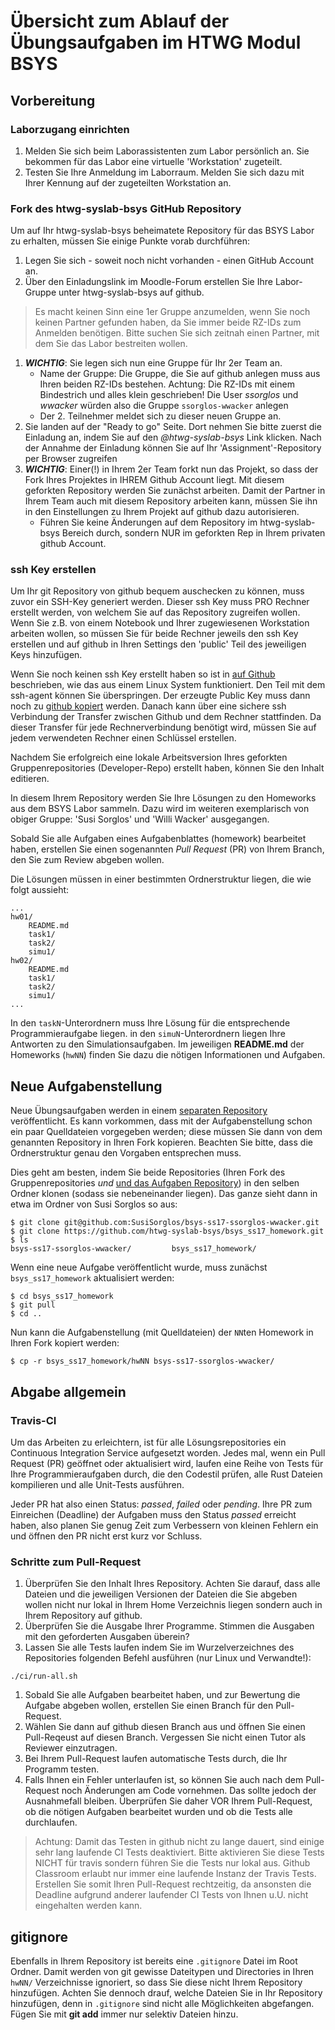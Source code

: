 # Übersicht zum Ablauf der Übungsaufgaben im HTWG Modul BSYS

## Vorbereitung

### Laborzugang einrichten

1. Melden Sie sich beim Laborassistenten zum Labor persönlich an. Sie bekommen für das Labor eine virtuelle 'Workstation' zugeteilt.
1. Testen Sie Ihre Anmeldung im Laborraum. Melden Sie sich dazu mit Ihrer Kennung auf der zugeteilten Workstation an.

### Fork des htwg-syslab-bsys GitHub Repository

Um auf Ihr htwg-syslab-bsys beheimatete Repository für das BSYS Labor zu erhalten, müssen Sie einige Punkte vorab durchführen:

1. Legen Sie sich - soweit noch nicht vorhanden - einen GitHub Account an.
1. Über den Einladungslink im Moodle-Forum erstellen Sie Ihre Labor-Gruppe unter htwg-syslab-bsys auf github.

>Es macht keinen Sinn eine 1er Gruppe anzumelden, wenn Sie noch keinen Partner gefunden haben, da Sie immer beide RZ-IDs zum Anmelden benötigen. Bitte suchen Sie sich zeitnah einen Partner, mit dem Sie das Labor bestreiten wollen.

1. ***WICHTIG***: Sie legen sich nun eine Gruppe für Ihr 2er Team an.
    - Name der Gruppe: Die Gruppe, die Sie auf github anlegen muss aus Ihren beiden RZ-IDs bestehen. Achtung: Die RZ-IDs mit einem Bindestrich und alles klein geschrieben! Die User *ssorglos* und *wwacker* würden also die Gruppe `ssorglos-wwacker` anlegen
    - Der 2. Teilnehmer meldet sich zu dieser neuen Gruppe an.
1. Sie landen auf der "Ready to go" Seite. Dort nehmen Sie bitte zuerst die Einladung an, indem Sie auf den *@htwg-syslab-bsys* Link klicken. Nach der Annahme der Einladung können Sie auf Ihr 'Assignment'-Repository per Browser zugreifen
1. ***WICHTIG***: Einer(!) in Ihrem 2er Team forkt nun das Projekt, so dass der Fork Ihres Projektes in IHREM Github Account liegt. Mit diesem geforkten Repository werden Sie zunächst arbeiten. Damit der Partner in Ihrem Team auch mit diesem Repository arbeiten kann, müssen Sie ihn in den Einstellungen zu Ihrem Projekt auf github dazu autorisieren.
    - Führen Sie keine Änderungen auf dem Repository im htwg-syslab-bsys Bereich durch, sondern NUR im geforkten Rep in Ihrem privaten github Account.

### ssh Key erstellen

Um Ihr git Repository von github bequem auschecken zu können, muss zuvor ein SSH-Key generiert werden. Dieser ssh Key muss PRO Rechner erstellt werden, von welchem Sie auf das Repository zugreifen wollen. Wenn Sie z.B. von einem Notebook und Ihrer zugewiesenen Workstation arbeiten wollen, so müssen Sie für beide Rechner jeweils den ssh Key erstellen und auf github in Ihren Settings den 'public' Teil des jeweiligen Keys hinzufügen.

Wenn Sie noch keinen ssh Key erstellt haben so ist in [auf Github][git-ssh-key-gen] beschrieben, wie das aus einem Linux System funktioniert. Den Teil mit dem ssh-agent können Sie überspringen. Der erzeugte Public Key muss dann noch zu [github kopiert][git-ssh-key-copy] werden. Danach kann über eine sichere ssh Verbindung der Transfer zwischen Github und dem Rechner stattfinden. Da dieser Transfer für jede Rechnerverbindung benötigt wird, müssen Sie auf jedem verwendeten Rechner einen Schlüssel erstellen.


Nachdem Sie erfolgreich eine lokale Arbeitsversion Ihres geforkten Gruppenrepositories (Developer-Repo) erstellt haben, können Sie den Inhalt editieren.

In diesem Ihrem Repository werden Sie Ihre Lösungen zu den
Homeworks aus dem BSYS Labor sammeln. Dazu wird im weiteren exemplarisch von obiger Gruppe: 'Susi Sorglos' und 'Willi Wacker' ausgegangen.

Sobald Sie alle Aufgaben eines Aufgabenblattes (homework) bearbeitet haben, erstellen Sie einen sogenannten  *Pull Request* (PR) von Ihrem Branch, den Sie zum Review abgeben wollen.

Die Lösungen müssen in einer bestimmten Ordnerstruktur liegen, die wie folgt
aussieht:

```
...
hw01/
    README.md
    task1/
    task2/
    simu1/
hw02/
    README.md
    task1/
    task2/
    simu1/
...
```

In den `taskN`-Unterordnern muss Ihre Lösung für die entsprechende Programmieraufgabe
liegen. in den `simuN`-Unterordnern liegen Ihre Antworten zu den Simulationsaufgaben. Im jeweiligen **README.md** der Homeworks (`hwNN`) finden Sie dazu die nötigen Informationen und Aufgaben.

## Neue Aufgabenstellung

Neue Übungsaufgaben werden in einem [separaten Repository][1] veröffentlicht. Es kann vorkommen, dass mit der Aufgabenstellung schon ein paar Quelldateien vorgegeben werden; diese müssen Sie dann von dem genannten Repository in Ihren Fork kopieren. Beachten Sie bitte, dass die Ordnerstruktur genau den Vorgaben entsprechen muss.

Dies geht am besten, indem Sie beide Repositories (Ihren Fork des
Gruppenrepositories *und* [und das Aufgaben Repository][1]) in den selben Ordner klonen (sodass sie nebeneinander liegen). Das ganze sieht dann in etwa im Ordner von Susi Sorglos so aus:

```
$ git clone git@github.com:SusiSorglos/bsys-ss17-ssorglos-wwacker.git
$ git clone https://github.com/htwg-syslab-bsys/bsys_ss17_homework.git
$ ls
bsys-ss17-ssorglos-wwacker/         bsys_ss17_homework/
```

Wenn eine neue Aufgabe veröffentlicht wurde, muss zunächst
`bsys_ss17_homework` aktualisiert werden:

```
$ cd bsys_ss17_homework
$ git pull
$ cd ..
```

Nun kann die Aufgabenstellung (mit Quelldateien) der `NN`ten Homework
in Ihren Fork kopiert werden:

```
$ cp -r bsys_ss17_homework/hwNN bsys-ss17-ssorglos-wwacker/
```


## Abgabe allgemein

### Travis-CI

Um das Arbeiten zu erleichtern, ist für alle Lösungsrepositories ein Continuous
Integration Service aufgesetzt worden. Jedes mal, wenn ein Pull Request (PR) geöffnet oder aktualisiert wird, laufen eine Reihe von Tests für Ihre Programmieraufgaben durch, die den Codestil
prüfen, alle Rust Dateien kompilieren und alle Unit-Tests ausführen.

Jeder PR hat also einen Status: *passed*, *failed* oder *pending*. Ihre PR zum
Einreichen (Deadline) der Aufgaben muss den Status *passed* erreicht
haben, also planen Sie genug Zeit zum Verbessern von kleinen Fehlern ein und öffnen den PR nicht erst kurz vor Schluss.

### Schritte zum Pull-Request
1. Überprüfen Sie den Inhalt Ihres Repository. Achten Sie darauf, dass alle Dateien und die jeweiligen Versionen der Dateien die Sie abgeben wollen nicht nur lokal in Ihrem Home Verzeichnis liegen sondern auch in Ihrem Repository auf github.
1. Überprüfen Sie die Ausgabe Ihrer Programme. Stimmen die Ausgaben mit den geforderten Ausgaben überein?
1. Lassen Sie alle Tests laufen indem Sie im Wurzelverzeichnes
des Repositories folgenden Befehl ausführen (nur Linux und Verwandte!):

```
./ci/run-all.sh
```

1. Sobald Sie alle Aufgaben bearbeitet haben, und zur Bewertung die Aufgabe abgeben wollen, erstellen Sie einen Branch für den Pull-Request.
1. Wählen Sie dann auf github diesen Branch aus und öffnen Sie einen Pull-Reqeust auf diesen Branch. Vergessen Sie nicht einen Tutor als Reviewer einzutragen.
1. Bei Ihrem Pull-Request laufen automatische Tests durch, die Ihr Programm testen.
1. Falls Ihnen ein Fehler unterlaufen ist, so können Sie auch nach dem Pull-Request noch Änderungen am Code vornehmen. Das sollte jedoch der Ausnahmefall bleiben. Überprüfen Sie daher VOR Ihrem Pull-Request, ob die nötigen Aufgaben bearbeitet wurden und ob die Tests alle durchlaufen.

>Achtung: Damit das Testen in github nicht zu lange dauert, sind einige sehr lang laufende CI Tests deaktiviert. Bitte aktivieren Sie diese Tests NICHT für travis sondern führen Sie die Tests nur lokal aus. Github Classroom erlaubt nur immer eine laufende Instanz der Travis Tests. Erstellen Sie somit Ihren Pull-Request rechtzeitig, da ansonsten die Deadline aufgrund anderer laufender CI Tests von Ihnen u.U. nicht eingehalten werden kann.



## gitignore

Ebenfalls in Ihrem Repository ist bereits eine `.gitignore` Datei im Root Ordner. Damit werden von git gewisse Dateitypen und Directories in Ihren `hwNN/` Verzeichnisse ignoriert, so dass Sie diese nicht Ihrem Repository hinzufügen. Achten Sie dennoch drauf, welche Dateien Sie in Ihr Repository hinzufügen, denn in `.gitignore` sind nicht alle Möglichkeiten abgefangen. Fügen Sie mit **git add** immer nur selektiv Dateien hinzu.

[1]: https://github.com/htwg-syslab-bsys/bsys_ss17_homework.git
[git-ssh-key-gen]: https://help.github.com/articles/generating-a-new-ssh-key-and-adding-it-to-the-ssh-agent/#generating-a-new-ssh-key
[git-ssh-key-copy]: https://help.github.com/articles/adding-a-new-ssh-key-to-your-github-account/
